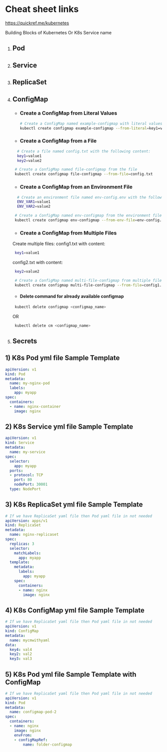 # Cheat sheet links

https://quickref.me/kubernetes


Building Blocks of Kubernetes
Or K8s Service name
1) ## Pod
2) ## Service
3) ## ReplicaSet
4) ## ConfigMap
   - ### Create a ConfigMap from Literal Values
     ```bash
     # Create a ConfigMap named example-configmap with literal values
     kubectl create configmap example-configmap --from-literal=key1=value1 --from-literal=key2=value2   
     ```
   - ### Create a ConfigMap from a File
   ```bash   
     # Create a file named config.txt with the following content:
     key1=value1
     key2=value2
    ```
    ```bash
     # Create a ConfigMap named file-configmap from the file
     kubectl create configmap file-configmap --from-file=config.txt
    ```
    - ### Create a ConfigMap from an Environment File
   ```bash   
     # Create an environment file named env-config.env with the following content:
     ENV_VAR1=value1
     ENV_VAR2=value2
    ```
    ```bash
     # Create a ConfigMap named env-configmap from the environment file:
     kubectl create configmap env-configmap --from-env-file=env-config.env
    ```
    - ### Create a ConfigMap from Multiple Files
     Create multiple files:
    config1.txt with content:
    ```bash   
     key1=value1
    ```
    config2.txt with content:
    ```bash   
     key2=value2
    ```

    ```bash
     # Create a ConfigMap named multi-file-configmap from multiple files:
     kubectl create configmap multi-file-configmap --from-file=config1.txt --from-file=config2.txt
    ```
    - #### Delete command for already available configmap
    ```bash
     kubectl delete configmap <configmap_name>
    ```
    OR
    ```bash
     kubectl delete cm <configmap_name>
    ```


5) ## Secrets


## 1) K8s Pod yml file Sample Template
```Yaml
apiVersion: v1
kind: Pod
metadata:
  name: my-nginx-pod
  labels:
    app: myapp
spec:
  containers:
  - name: nginx-container
    image: nginx
```
## 2) K8s Service yml file Sample Template

```Yaml
apiVersion: v1
kind: Service
metadata:
  name: my-service
spec:
  selector:
    app: myapp
  ports:
  - protocol: TCP
    port: 80
    nodePort: 30001
  type: NodePort
  ```
## 3) K8s ReplicaSet yml file Sample Template

```Yaml
# If we have ReplicaSet yaml file then Pod yaml file in not needed
apiVersion: apps/v1       
kind: ReplicaSet          
metadata:
  name: nginx-replicaset  
spec:
  replicas: 3             
  selector:
    matchLabels:          
      app: myapp          
  template:               
    metadata:
      labels:
        app: myapp        
    spec:
      containers:
      - name: nginx       
        image: nginx
```
## 4) K8s ConfigMap yml file Sample Template

```Yaml
# If we have ReplicaSet yaml file then Pod yaml file in not needed
apiVersion: v1
kind: ConfigMap
metadata:
  name: mycmwithyaml
data:
  key4: val4
  key2: val2
  key3: val3
```
## 5) K8s Pod yml file Sample Template with ConfigMap

```Yaml
# If we have ReplicaSet yaml file then Pod yaml file in not needed
apiVersion: v1
kind: Pod
metadata:
  name: configmap-pod-2
spec:
  containers:
  - name: nginx
    image: nginx    
    envFrom:
    - configMapRef:
        name: folder-configmap
```